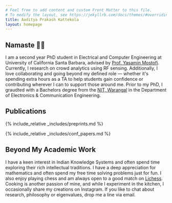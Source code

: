 ```yaml
---
# Feel free to add content and custom Front Matter to this file.
# To modify the layout, see https://jekyllrb.com/docs/themes/#overriding-theme-defaults
title: Aaditya Prakash Kattekola
layout: homepage
---
```

## Namaste 🙏🏽

I am a second year PhD student in Electrical and Computer Engineering at University of California Santa Barbara, advised by [Prof. Yasamin Mostofi](https://web.ece.ucsb.edu/~ymostofi/). Currently, I research on crowd analytics using RF sensing. Additionally, I love collaborating and going beyond my defined role — whether it's spending extra hours as a TA to help students gain confidence or contributing wherever I can to support those around me. Prior to my PhD, I graudted with a Bachelors degree from the [NIT, Warangal](https://www.nitw.ac.in) in the Department of Electronics & Communication Engineering.

## Publications

{% include_relative _includes/preprints.md %}

{% include_relative _includes/conf_papers.md %}


## Beyond My Academic Work

 I have a keen interest in Indian Knowledge Systems and often spend time exploring their rich intellectual traditions. I have a deep appreciation for mathematics and often spend my free time solving problems just for fun. I also enjoy playing chess and am always open to a good match on [Lichess](https://lichess.org/@/AadityaP). Cooking is another passion of mine, and while I experiment in the kitchen, I occasionally share my creations on Instagram. If you like to chat about research, philosophy or eigenvalues, drop me a line via email.

<!--
You can use HTML elements in Markdown, such as the comment element, and they won't be affected by a markdown parser. However, if you create an HTML element in your markdown file, you cannot use markdown syntax within that element's contents.
-->

